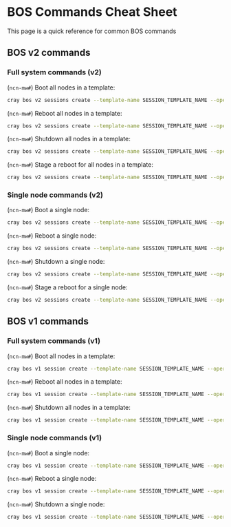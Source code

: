 # BOS Commands Cheat Sheet

This page is a quick reference for common BOS commands

## BOS v2 commands

### Full system commands (v2)

(`ncn-mw#`) Boot all nodes in a template:

```bash
cray bos v2 sessions create --template-name SESSION_TEMPLATE_NAME --operation Boot
```

(`ncn-mw#`) Reboot all nodes in a template:

```bash
cray bos v2 sessions create --template-name SESSION_TEMPLATE_NAME --operation Reboot
```

(`ncn-mw#`) Shutdown all nodes in a template:

```bash
cray bos v2 sessions create --template-name SESSION_TEMPLATE_NAME --operation Shutdown
```

(`ncn-mw#`) Stage a reboot for all nodes in a template:

```bash
cray bos v2 sessions create --template-name SESSION_TEMPLATE_NAME --operation Reboot --staged True
```

### Single node commands (v2)

(`ncn-mw#`) Boot a single node:

```bash
cray bos v2 sessions create --template-name SESSION_TEMPLATE_NAME --operation Boot --limit <node's xname>
```

(`ncn-mw#`) Reboot a single node:

```bash
cray bos v2 sessions create --template-name SESSION_TEMPLATE_NAME --operation Reboot --limit <node's xname>
```

(`ncn-mw#`) Shutdown a single node:

```bash
cray bos v2 sessions create --template-name SESSION_TEMPLATE_NAME --operation Shutdown --limit <node's xname>
```

(`ncn-mw#`) Stage a reboot for a single node:

```bash
cray bos v2 sessions create --template-name SESSION_TEMPLATE_NAME --operation Reboot --staged True --limit <node's xname>
```

## BOS v1 commands

### Full system commands (v1)

(`ncn-mw#`) Boot all nodes in a template:

```bash
cray bos v1 session create --template-name SESSION_TEMPLATE_NAME --operation Boot
```

(`ncn-mw#`) Reboot all nodes in a template:

```bash
cray bos v1 session create --template-name SESSION_TEMPLATE_NAME --operation Reboot
```

(`ncn-mw#`) Shutdown all nodes in a template:

```bash
cray bos v1 session create --template-name SESSION_TEMPLATE_NAME --operation Shutdown
```

### Single node commands (v1)

(`ncn-mw#`) Boot a single node:

```bash
cray bos v1 session create --template-name SESSION_TEMPLATE_NAME --operation Boot --limit <node's xname>
```

(`ncn-mw#`) Reboot a single node:

```bash
cray bos v1 session create --template-name SESSION_TEMPLATE_NAME --operation Reboot --limit <node's xname>
```

(`ncn-mw#`) Shutdown a single node:

```bash
cray bos v1 session create --template-name SESSION_TEMPLATE_NAME --operation Shutdown --limit <node's xname>
```
